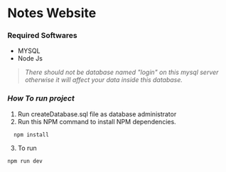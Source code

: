 # Notes Website

### **Required Softwares**
* MYSQL
* Node Js

> *There should not be database named "login" on this mysql server otherwise it will affect your data inside this database.*

### *How To run project* 

1. Run createDatabase.sql file as database administrator  
2. Run this NPM command to install NPM dependencies.
```
  npm install

```

3. To run
 ```
 npm run dev 
 
 ```


